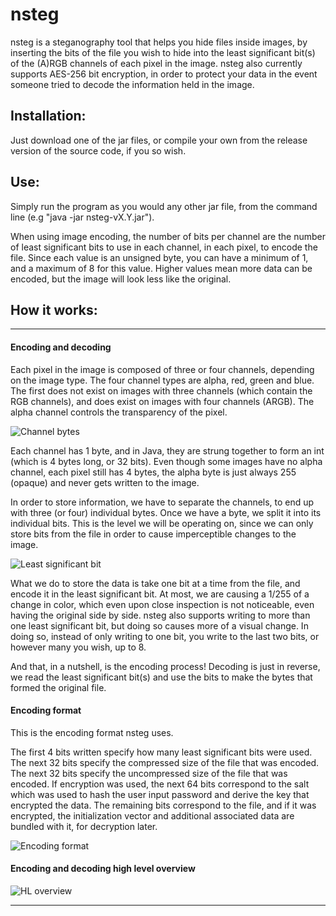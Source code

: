 # nsteg

nsteg is a steganography tool that helps you hide files inside images, by inserting the bits of the file you wish to hide into the least significant bit(s) of the (A)RGB channels of each pixel in the image. nsteg also currently supports AES-256 bit encryption, in order to protect your data in the event someone tried to decode the information held in the image.

## Installation:

Just download one of the jar files, or compile your own from the release version of the source code, if you so wish.

## Use:

Simply run the program as you would any other jar file, from the command line (e.g "java -jar nsteg-vX.Y.jar").

When using image encoding, the number of bits per channel are the number of least significant bits to use in each channel, in each pixel, to encode the file. Since each value is an unsigned byte, you can have a minimum of 1, and a maximum of 8 for this value. Higher values mean more data can be encoded, but the image will look less like the original.

## How it works:
---
#### Encoding and decoding
Each pixel in the image is composed of three or four channels, depending on the image type. The four channel types are alpha, red, green and blue. The first does not exist on images with three channels (which contain the RGB channels), and does exist on images with four channels (ARGB). The alpha channel controls the transparency of the pixel.

![Channel bytes](https://github.com/nanoandrew4/nsteg/readme_res/chan.png)

Each channel has 1 byte, and in Java, they are strung together to form an int (which is 4 bytes long, or 32 bits). Even though some images have no alpha channel, each pixel still has 4 bytes, the alpha byte is just always 255 (opaque) and never gets written to the image.

In order to store information, we have to separate the channels, to end up with three (or four) individual bytes. Once we have a byte, we split it into its individual bits. This is the level we will be operating on, since we can only store bits from the file in order to cause imperceptible changes to the image.

![Least significant bit](https://github.com/nanoandrew4/nsteg/readme_res/lsb.png)

What we do to store the data is take one bit at a time from the file, and encode it in the least significant bit. At most, we are causing a 1/255 of a change in color, which even upon close inspection is not noticeable, even having the original side by side. nsteg also supports writing to more than one least significant bit, but doing so causes more of a visual change. In doing so, instead of only writing to one bit, you write to the last two bits, or however many you wish, up to 8.

And that, in a nutshell, is the encoding process! Decoding is just in reverse, we read the least significant bit(s) and use the bits to make the bytes that formed the original file. 

#### Encoding format

This is the encoding format nsteg uses. 

The first 4 bits written specify how many least significant bits were used. The next 32 bits specify the compressed size of the file that was encoded. The next 32 bits specify the uncompressed size of the file that was encoded. If encryption was used, the next 64 bits correspond to the salt which was used to hash the user input password and derive the key that encrypted the data. The remaining bits correspond to the file, and if it was encrypted, the initialization vector and additional associated data are bundled with it, for decryption later.

![Encoding format](https://github.com/nanoandrew4/nsteg/readme_res/encformat.png)

#### Encoding and decoding high level overview

![HL overview](https://github.com/nanoandrew4/nsteg/readme_res/encdec.png)

---
